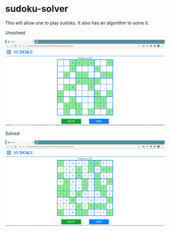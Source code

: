 # sudoku-solver

This will allow one to play sudoku.
It also has an algorithm to solve it.

Unsolved

![alt tag](https://github.com/shubham134/sudoku-solver/blob/main/sudoku-screenshot-unsolved.PNG)

Solved

![alt tag](https://github.com/shubham134/sudoku-solver/blob/main/sudoku-screenshot-solved.PNG)
